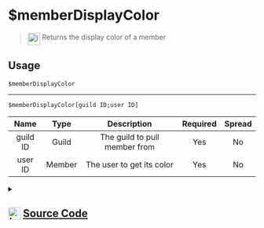 # $memberDisplayColor
> <img align="top" src="https://upload.wikimedia.org/wikipedia/commons/thumb/e/e4/Infobox_info_icon.svg/160px-Infobox_info_icon.svg.png?20150409153300" alt="image" width="25" height="auto"> Returns the display color of a member
## Usage
```
$memberDisplayColor
```
---
```
$memberDisplayColor[guild ID;user ID]
```
| Name | Type | Description | Required | Spread
| :---: | :---: | :---: | :---: | :---: |
guild ID | Guild | The guild to pull member from | Yes | No
user ID | Member | The user to get its color | Yes | No
<details>
<summary>
    
## <img align="top" src="https://cdn4.iconfinder.com/data/icons/iconsimple-logotypes/512/github-512.png" alt="image" width="25" height="auto">  [Source Code](https://github.com/tryforge/ForgeScript-V2/blob/main/src/native/memberDisplayColor.ts)
    
</summary>
    
```ts
import { ArgType, NativeFunction, Return } from "../structures"

export default new NativeFunction({
    name: "$memberDisplayColor",
    version: "1.0.0",
    description: "Returns the display color of a member",
    unwrap: true,
    brackets: false,
    args: [
        {
            name: "guild ID",
            description: "The guild to pull member from",
            rest: false,
            type: ArgType.Guild,
            required: true,
        },
        {
            name: "user ID",
            pointer: 0,
            description: "The user to get its color",
            rest: false,
            type: ArgType.Member,
            required: true,
        },
    ],
    execute(ctx, [, member]) {
        member ??= ctx.member!
        return this.success(member?.displayHexColor)
    },
})

```
    
</details>